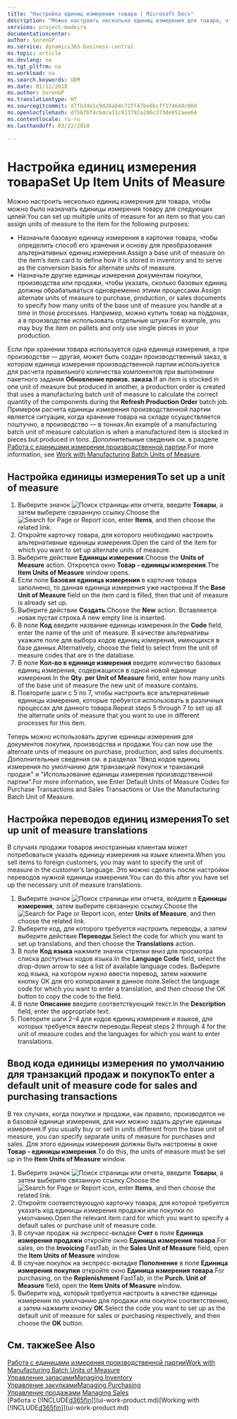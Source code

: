 ```yaml
---
title: "Настройка единиц измерения товара | Microsoft Docs"
description: "Можно настроить несколько единиц измерения для товара, чтобы можно было назначать единицы измерения товару."
services: project-madeira
documentationcenter: 
author: SorenGP
ms.service: dynamics365-business-central
ms.topic: article
ms.devlang: na
ms.tgt_pltfrm: na
ms.workload: na
ms.search.keywords: UOM
ms.date: 01/12/2018
ms.author: SorenGP
ms.translationtype: HT
ms.sourcegitcommit: d7fb34e1c9428a64c71ff47be8bcff174649c00d
ms.openlocfilehash: d756fbf4cb4ca31c913792a286c373de052aee64
ms.contentlocale: ru-ru
ms.lasthandoff: 03/22/2018

---
```

# <a name="set-up-item-units-of-measure"></a><span data-ttu-id="adbd7-103">Настройка единиц измерения товара</span><span class="sxs-lookup"><span data-stu-id="adbd7-103">Set Up Item Units of Measure</span></span>
<span data-ttu-id="adbd7-104">Можно настроить несколько единиц измерения для товара, чтобы можно было назначать единицы измерения товару для следующих целей:</span><span class="sxs-lookup"><span data-stu-id="adbd7-104">You can set up multiple units of measure for an item so that you can assign units of measure to the item for the following purposes:</span></span>

- <span data-ttu-id="adbd7-105">Назначьте базовую единицу измерения в карточке товара, чтобы определить способ его хранения и основу для преобразования альтернативных единиц измерения.</span><span class="sxs-lookup"><span data-stu-id="adbd7-105">Assign a base unit of measure on the item’s item card to define how it is stored in inventory and to serve as the conversion basis for alternate units of measure.</span></span>
- <span data-ttu-id="adbd7-106">Назначьте другие единицы измерения документам покупки, производства или продажи, чтобы указать, сколько базовых единиц должны обрабатываться одновременно этими процессами.</span><span class="sxs-lookup"><span data-stu-id="adbd7-106">Assign alternate units of measure to purchase, production, or sales documents to specify how many units of the base unit of measure you handle at a time in those processes.</span></span> <span data-ttu-id="adbd7-107">Например, можно купить товар на поддонах, а в производстве использовать отдельные штуки.</span><span class="sxs-lookup"><span data-stu-id="adbd7-107">For example, you may buy the item on pallets and only use single pieces in your production.</span></span>

<span data-ttu-id="adbd7-108">Если при хранении товара используется одна единица измерения, а при производстве — другая, может быть создан производственный заказ, в котором единица измерения производственной партии используется для расчета правильного количества компонентов при выполнении пакетного задания **Обновление произв. заказа**.</span><span class="sxs-lookup"><span data-stu-id="adbd7-108">If an item is stocked in one unit of measure but produced in another, a production order is created that uses a manufacturing batch unit of measure to calculate the correct quantity of the components during the **Refresh Production Order** batch job.</span></span> <span data-ttu-id="adbd7-109">Примером расчета единицы измерения производственной партии является ситуация, когда хранение товара на складе осуществляется поштучно, а производство — в тоннах.</span><span class="sxs-lookup"><span data-stu-id="adbd7-109">An example of a manufacturing batch unit of measure calculation is when a manufactured item is stocked in pieces but produced in tons.</span></span> <span data-ttu-id="adbd7-110">Дополнительные сведения см. в разделе [Работа с единицами измерения производственной партии](production-how-to-use-the-manufacturing-batch-unit-of-measure.md).</span><span class="sxs-lookup"><span data-stu-id="adbd7-110">For more information, see [Work with Manufacturing Batch Units of Measure](production-how-to-use-the-manufacturing-batch-unit-of-measure.md).</span></span>

## <a name="to-set-up-a-unit-of-measure"></a><span data-ttu-id="adbd7-111">Настройка единицы измерения</span><span class="sxs-lookup"><span data-stu-id="adbd7-111">To set up a unit of measure</span></span>
1. <span data-ttu-id="adbd7-112">Выберите значок ![Поиск страницы или отчета](media/ui-search/search_small.png "Значок поиска страницы или отчета"), введите **Товары**, а затем выберите связанную ссылку.</span><span class="sxs-lookup"><span data-stu-id="adbd7-112">Choose the ![Search for Page or Report](media/ui-search/search_small.png "Search for Page or Report icon") icon, enter **Items**, and then choose the related link.</span></span>
2. <span data-ttu-id="adbd7-113">Откройте карточку товара, для которого необходимо настроить альтернативные единицы измерения.</span><span class="sxs-lookup"><span data-stu-id="adbd7-113">Open the card of the item for which you want to set up alternate units of measure.</span></span>
3. <span data-ttu-id="adbd7-114">Выберите действие **Единицы измерения**.</span><span class="sxs-lookup"><span data-stu-id="adbd7-114">Choose the **Units of Measure** action.</span></span> <span data-ttu-id="adbd7-115">Откроется окно **Товар - единицы измерения**.</span><span class="sxs-lookup"><span data-stu-id="adbd7-115">The **Item Units of Measure** window opens.</span></span>
4. <span data-ttu-id="adbd7-116">Если поле **Базовая единица измерения** в карточке товара заполнено, то данная единица измерения уже настроена.</span><span class="sxs-lookup"><span data-stu-id="adbd7-116">If the **Base Unit of Measure** field on the item card is filled, then that unit of measure is already set up.</span></span>
5. <span data-ttu-id="adbd7-117">Выберите действие **Создать**.</span><span class="sxs-lookup"><span data-stu-id="adbd7-117">Choose the **New** action.</span></span> <span data-ttu-id="adbd7-118">Вставляется новая пустая строка.</span><span class="sxs-lookup"><span data-stu-id="adbd7-118">A new empty line is inserted.</span></span>
6. <span data-ttu-id="adbd7-119">В поле **Код** введите название единицы измерения.</span><span class="sxs-lookup"><span data-stu-id="adbd7-119">In the **Code** field, enter the name of the unit of measure.</span></span> <span data-ttu-id="adbd7-120">В качестве альтернативы укажите поле для выбора кодов единиц измерения, имеющихся в базе данных.</span><span class="sxs-lookup"><span data-stu-id="adbd7-120">Alternatively, choose the field to select from the unit of measure codes that are in the database.</span></span>
7. <span data-ttu-id="adbd7-121">В поле **Кол-во в единице измерения** введите количество базовых единиц измерения, содержащихся в одной новой единице измерения.</span><span class="sxs-lookup"><span data-stu-id="adbd7-121">In the **Qty. per Unit of Measure** field, enter how many units of the base unit of measure the new unit of measure contains.</span></span>
8. <span data-ttu-id="adbd7-122">Повторите шаги с 5 по 7, чтобы настроить все альтернативные единицы измерения, которые требуется использовать в различных процессах для данного товара.</span><span class="sxs-lookup"><span data-stu-id="adbd7-122">Repeat steps 5 through 7 to set up all the alternate units of measure that you want to use in different processes for this item.</span></span>

<span data-ttu-id="adbd7-123">Теперь можно использовать другие единицы измерения для документов покупки, производства и продажи.</span><span class="sxs-lookup"><span data-stu-id="adbd7-123">You can now use the alternate units of measure on purchase, production, and sales documents.</span></span> <span data-ttu-id="adbd7-124">Дополнительные сведения см. в разделах "Ввод кодов единиц измерения по умолчанию для транзакций покупок и транзакций продаж" и "Использование единицы измерения производственной партии".</span><span class="sxs-lookup"><span data-stu-id="adbd7-124">For more information, see Enter Default Units of Measure Codes for Purchase Transactions and Sales Transactions or Use the Manufacturing Batch Unit of Measure.</span></span>

## <a name="to-set-up-unit-of-measure-translations"></a><span data-ttu-id="adbd7-125">Настройка переводов единиц измерения</span><span class="sxs-lookup"><span data-stu-id="adbd7-125">To set up unit of measure translations</span></span>
<span data-ttu-id="adbd7-126">В случаях продажи товаров иностранным клиентам может потребоваться указать единицу измерения на языке клиента.</span><span class="sxs-lookup"><span data-stu-id="adbd7-126">When you sell items to foreign customers, you may want to specify the unit of measure in the customer’s language.</span></span> <span data-ttu-id="adbd7-127">Это можно сделать после настройки переводов нужной единицы измерения.</span><span class="sxs-lookup"><span data-stu-id="adbd7-127">You can do this after you have set up the necessary unit of measure translations.</span></span>

1. <span data-ttu-id="adbd7-128">Выберите значок ![Поиск страницы или отчета](media/ui-search/search_small.png "Значок поиска страницы или отчета"), войдите в **Единицы измерения**, затем выберите связанную ссылку.</span><span class="sxs-lookup"><span data-stu-id="adbd7-128">Choose the ![Search for Page or Report](media/ui-search/search_small.png "Search for Page or Report icon") icon, enter **Units of Measure**, and then choose the related link.</span></span>
2. <span data-ttu-id="adbd7-129">Выберите код, для которого требуется настроить переводы, а затем выберите действие **Переводы**.</span><span class="sxs-lookup"><span data-stu-id="adbd7-129">Select the code for which you want to set up translations, and then choose the **Translations** action.</span></span>
3. <span data-ttu-id="adbd7-130">В поле **Код языка** нажмите значок стрелки вниз для просмотра списка доступных кодов языка.</span><span class="sxs-lookup"><span data-stu-id="adbd7-130">In the **Language Code** field, select the drop-down arrow to see a list of available language codes.</span></span> <span data-ttu-id="adbd7-131">Выберите код языка, на котором нужно ввести перевод, затем нажмите кнопку ОК для его копирования в данное поле.</span><span class="sxs-lookup"><span data-stu-id="adbd7-131">Select the language code for which you want to enter a translation, and then choose the OK button to copy the code to the field.</span></span>
4. <span data-ttu-id="adbd7-132">В поле **Описание** введите соответствующий текст.</span><span class="sxs-lookup"><span data-stu-id="adbd7-132">In the **Description** field, enter the appropriate text.</span></span>
5. <span data-ttu-id="adbd7-133">Повторите шаги 2–4 для кодов единиц измерения и языков, для которых требуется ввести переводы.</span><span class="sxs-lookup"><span data-stu-id="adbd7-133">Repeat steps 2 through 4 for the unit of measure codes and the languages for which you want to enter translations.</span></span>

## <a name="to-enter-a-default-unit-of-measure-code-for-sales-and-purchasing-transactions"></a><span data-ttu-id="adbd7-134">Ввод кода единицы измерения по умолчанию для транзакций продаж и покупок</span><span class="sxs-lookup"><span data-stu-id="adbd7-134">To enter a default unit of measure code for sales and purchasing transactions</span></span>
<span data-ttu-id="adbd7-135">В тех случаях, когда покупки и продажи, как правило, производятся не в базовой единице измерения, для них можно задать другие единицы измерения.</span><span class="sxs-lookup"><span data-stu-id="adbd7-135">If you usually buy or sell in units different from the base unit of measure, you can specify separate units of measure for purchases and sales.</span></span> <span data-ttu-id="adbd7-136">Для этого единицы измерения должны быть настроены в окне **Товар - единицы измерения**.</span><span class="sxs-lookup"><span data-stu-id="adbd7-136">To do this, the units of measure must be set up in the **Item Units of Measure** window.</span></span>

1. <span data-ttu-id="adbd7-137">Выберите значок ![Поиск страницы или отчета](media/ui-search/search_small.png "Значок поиска страницы или отчета"), введите **Товары**, а затем выберите связанную ссылку.</span><span class="sxs-lookup"><span data-stu-id="adbd7-137">Choose the ![Search for Page or Report](media/ui-search/search_small.png "Search for Page or Report icon") icon, enter **Items**, and then choose the related link.</span></span>
2. <span data-ttu-id="adbd7-138">Откройте соответствующую карточку товара, для которой требуется указать код единицы измерения продажи или покупки по умолчанию.</span><span class="sxs-lookup"><span data-stu-id="adbd7-138">Open the relevant item card for which you want to specify a default sales or purchase unit of measure code.</span></span>
3. <span data-ttu-id="adbd7-139">В случае продаж на экспресс-вкладке **Счет** в поле **Единица измерения продажи** откройте окно **Единица измерения товара**.</span><span class="sxs-lookup"><span data-stu-id="adbd7-139">For sales, on the **Invoicing** FastTab, in the **Sales Unit of Measure** field, open the **Item Units of Measure** window.</span></span>
4. <span data-ttu-id="adbd7-140">В случае покупок на экспресс-вкладке **Пополнение** в поле **Единица измерения покупки** откройте окно **Единица измерения товара**.</span><span class="sxs-lookup"><span data-stu-id="adbd7-140">For purchasing, on the **Replenishment** FastTab, in the **Purch. Unit of Measure** field, open the **Item Units of Measure** window.</span></span>
5. <span data-ttu-id="adbd7-141">Выберите код, который требуется настроить в качестве единицы измерения по умолчанию для продажи или покупок соответственно, а затем нажмите кнопку **ОК**.</span><span class="sxs-lookup"><span data-stu-id="adbd7-141">Select the code you want to set up as the default unit of measure for sales or purchasing respectively, and then choose the **OK** button.</span></span>

## <a name="see-also"></a><span data-ttu-id="adbd7-142">См. также</span><span class="sxs-lookup"><span data-stu-id="adbd7-142">See Also</span></span>
[<span data-ttu-id="adbd7-143">Работа с единицами измерения производственной партии</span><span class="sxs-lookup"><span data-stu-id="adbd7-143">Work with Manufacturing Batch Units of Measure</span></span>](production-how-to-use-the-manufacturing-batch-unit-of-measure.md)  
[<span data-ttu-id="adbd7-144">Управление запасами</span><span class="sxs-lookup"><span data-stu-id="adbd7-144">Managing Inventory</span></span>](inventory-manage-inventory.md)  
[<span data-ttu-id="adbd7-145">Управление закупками</span><span class="sxs-lookup"><span data-stu-id="adbd7-145">Managing Purchasing</span></span>](purchasing-manage-purchasing.md)  
<span data-ttu-id="adbd7-146">[Управление продажами](sales-manage-sales.md)  </span><span class="sxs-lookup"><span data-stu-id="adbd7-146">[Managing Sales](sales-manage-sales.md)  </span></span>  
<span data-ttu-id="adbd7-147">[Работа с [!INCLUDE[d365fin](includes/d365fin_md.md)]](ui-work-product.md)</span><span class="sxs-lookup"><span data-stu-id="adbd7-147">[Working with [!INCLUDE[d365fin](includes/d365fin_md.md)]](ui-work-product.md)</span></span>

